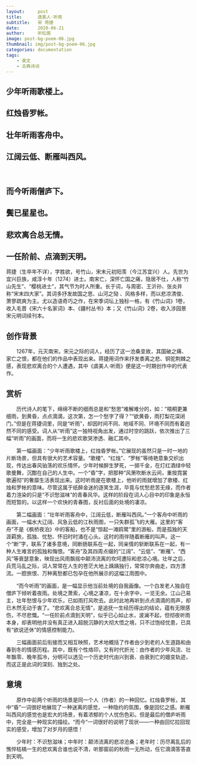```yaml
---
layout:     post
title:      虞美人·听雨
subtitle:   宋 蒋捷
date:       2020-06-21
author:     听松阁
image: post-bg-poem-06.jpg
thumbnail: img/post-bg-poem-06.jpg
categories: documentation
tags:
    - 美文
    - 古典诗词
---
```


## 少年听雨歌楼上。
## 红烛昏罗帐。
## 壮年听雨客舟中。
## 江阔云低、断雁叫西风。 
&nbsp;
## 而今听雨僧庐下。
## 鬓已星星也。
## 悲欢离合总无情。
## 一任阶前、点滴到天明。



蒋捷（生卒年不详），字胜欲，号竹山，宋末元初阳羡（今江苏宜兴）人。先世为宜兴巨族，咸淳十年（1274）进士。南宋亡，深怀亡国之痛，隐居不仕，人称“竹山先生”、“樱桃进士”，其气节为时人所重。长于词，与周密、王沂孙、张炎并称“宋末四大家”。其词多抒发故国之思、山河之恸 、风格多样，而以悲凉清俊、萧寥疏爽为主。尤以造语奇巧之作，在宋季词坛上独标一格，有《竹山词》1卷，收入毛晋《宋六十名家词》本、《疆村丛书》本；又《竹山词》2卷，收入涉园景宋元明词续刊本。



## 创作背景

　　1267年，元灭南宋。宋元之际的词人，经历了这一沧桑变故，其国破之痛、家亡之恨，都在他们的作品中表现出来。蒋捷用词作来抒发黍离之悲、铜驼荆棘之感，表现悲欢离合的个人遭遇，其中《虞美人·听雨》便是这一时期创作中的代表作。





## 赏析

　　历代诗人的笔下，绵绵不断的细雨总是和“愁思”难解难分的，如：“梧桐更兼细雨，到黄昏，点点滴滴，这次第，怎一个愁字了得？”“欲黄昏，雨打梨花深闭门。”但是在蒋捷词里，同是“听雨”，却因时间不同、地域不同、环境不同而有着迥然不同的感受。词人从“听雨”这一独特视角出发，通过时空的跳跃，依次推出了三幅“听雨”的画面，而将一生的悲欢歌哭渗透、融汇其中。

　　第一幅画面：“少年听雨歌楼上，红烛昏罗帐。”它展现的虽然只是一时一地的片断场景，但具有很大的艺术容量。“歌楼”、“红烛”、“罗帐”等绮艳意象交织出现，传达出春风骀荡的欢乐情怀。少年时候醉生梦死，一掷千金，在灯红酒绿中轻歌曼舞，沉酣在自己的人生中。一个“昏”字，把那种“风箫吹断水云间，重按霓裳歌遍彻”的奢靡生活表现出来。这时听雨是在歌楼上，他听的雨就增加了歌楼、红烛和罗帐的意味。尽管这属于纸醉金迷的逐笑生涯，毕竟与忧愁悲苦无缘，而作者着力渲染的只是“不识愁滋味”的青春风华。这样的阶段在词人心目中的印象是永恒而短暂的。以这样一个欢快的青春图，反衬后面的处境的凄凉。

　　第二幅画面：“壮年听雨客舟中，江阔云低，断雁叫西风。”一个客舟中听雨的画面，一幅水大辽阔、风急云低的江秋雨图，一只失群孤飞的大雁。这里的“客舟”不是《枫桥夜泊》中的客船，也不是“惊起一滩鸥鹭”里的游船，而是孤独的天涯羁旅，孤独、忧愁、怀旧时时涌在心头。这时的雨伴随着断雁的叫声。这一个“断”字，联系了诸多意境，同断肠联系在一起，同亲情的斩断联系在一起，有一种人生难言的孤独和悔恨。“客舟”及其四周点缀的“江阔”、“云低”、“断雁”、“西风”等衰瑟意象，映现出风雨飘摇中颠沛流离的坎坷遭际和悲凉心境。壮年之后，兵荒马乱之际，词人常常在人生的苍茫大地上踽踽独行，常常尔奔曲走，四方漂流。一腔旅恨、万种离愁都已包孕在他所展示的这幅江雨图中。

　　“而今听雨”的画面，是一幅显示他当前处境的自我画像。一个白发老人独自在僧庐下倾听着夜雨。处境之萧索，心境之凄凉，在十余字中，一览无余。江山己易主，壮年愁恨与少年欢乐，已如雨打风吹去。此时此地再听到点点滴滴的雨声，却已木然无动于衷了。“悲欢离合总无情”，是追抚一生经历得出的结论，蕴有无限感伤，不尽悲慨。“一任阶前点滴到天明”，似乎已心如止水，波澜不起，但彻夜听雨本身，却表明他并没有真正进入超脱沉静的大彻大悟之境，只不过饱经忧患，已具有“欲说还休”的情感控制能力。

　　三幅画面前后衔接而又相互映照，艺术地概括了作者由少到老的人生道路和由春到冬的情感历程。其中，既有个性烙印，又有时代折光：由作者的少年风流、壮年飘零、晚年孤冷，分明可以透见一个历史时代由兴到衰、由衰到亡的嬗变轨迹，而这正是此词的深刻、独到之处。



## 意境

　　原作中前两个听雨的场景是同一个人（作者）的一种回忆。红烛昏罗帐，其中“昏”一词很好地展现了一种迷离的感觉，一种隐约的氛围，像是回忆之感。断雁叫西风的感觉也是宏大的场景，有着浓郁的个人忧伤色彩。但是最后的僧庐听雨中，完全是一种现实的描绘。“而今”一词很好的说明了现状——一种由回忆拉回现实的感受，增加了对岁月的感悟！

　　少年时：不识愁滋味；中年时：颠沛流离的悲凉沧桑；老年时：历尽离乱后的憔悴枯槁一生的悲欢离合谁也说不清，听那窗前的秋雨一无所动，任它滴滴答答直到天明。
